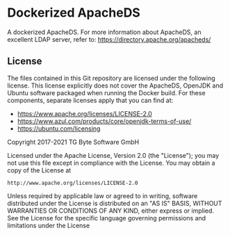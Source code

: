 # Dockerized ApacheDS

A dockerized ApacheDS. For more information about ApacheDS, an excellent LDAP server, refer to: https://directory.apache.org/apacheds/

## License

The files contained in this Git repository are licensed under the following license. This license explicitly does not cover the ApacheDS, OpenJDK and Ubuntu software packaged when running the Docker build. For these components, separate licenses apply that you can find at:

* https://www.apache.org/licenses/LICENSE-2.0
* https://www.azul.com/products/core/openjdk-terms-of-use/
* https://ubuntu.com/licensing

Copyright 2017-2021 TG Byte Software GmbH

Licensed under the Apache License, Version 2.0 (the "License");
you may not use this file except in compliance with the License.
You may obtain a copy of the License at

    http://www.apache.org/licenses/LICENSE-2.0

Unless required by applicable law or agreed to in writing, software
distributed under the License is distributed on an "AS IS" BASIS,
WITHOUT WARRANTIES OR CONDITIONS OF ANY KIND, either express or implied.
See the License for the specific language governing permissions and
limitations under the License
